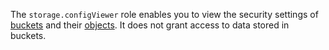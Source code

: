 The `storage.configViewer` role enables you to view the security settings of [buckets](../../storage/concepts/bucket.md) and their [objects](../../storage/concepts/object.md). It does not grant access to data stored in buckets.